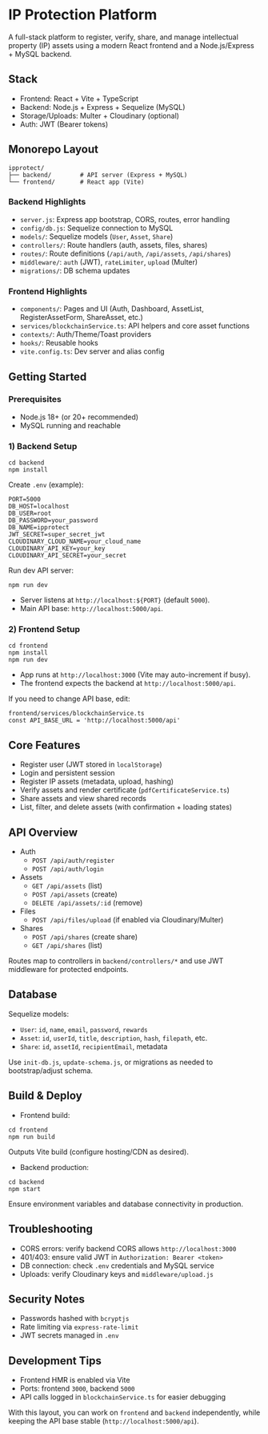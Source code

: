# IP Protection Platform

A full-stack platform to register, verify, share, and manage intellectual property (IP) assets using a modern React frontend and a Node.js/Express + MySQL backend.

## Stack
- Frontend: React + Vite + TypeScript
- Backend: Node.js + Express + Sequelize (MySQL)
- Storage/Uploads: Multer + Cloudinary (optional)
- Auth: JWT (Bearer tokens)

## Monorepo Layout
```
ipprotect/
├── backend/        # API server (Express + MySQL)
└── frontend/       # React app (Vite)
```

### Backend Highlights
- `server.js`: Express app bootstrap, CORS, routes, error handling
- `config/db.js`: Sequelize connection to MySQL
- `models/`: Sequelize models (`User`, `Asset`, `Share`)
- `controllers/`: Route handlers (auth, assets, files, shares)
- `routes/`: Route definitions (`/api/auth`, `/api/assets`, `/api/shares`)
- `middleware/`: `auth` (JWT), `rateLimiter`, `upload` (Multer)
- `migrations/`: DB schema updates

### Frontend Highlights
- `components/`: Pages and UI (Auth, Dashboard, AssetList, RegisterAssetForm, ShareAsset, etc.)
- `services/blockchainService.ts`: API helpers and core asset functions
- `contexts/`: Auth/Theme/Toast providers
- `hooks/`: Reusable hooks
- `vite.config.ts`: Dev server and alias config

## Getting Started

### Prerequisites
- Node.js 18+ (or 20+ recommended)
- MySQL running and reachable

### 1) Backend Setup
```
cd backend
npm install
```
Create `.env` (example):
```
PORT=5000
DB_HOST=localhost
DB_USER=root
DB_PASSWORD=your_password
DB_NAME=ipprotect
JWT_SECRET=super_secret_jwt
CLOUDINARY_CLOUD_NAME=your_cloud_name
CLOUDINARY_API_KEY=your_key
CLOUDINARY_API_SECRET=your_secret
```
Run dev API server:
```
npm run dev
```
- Server listens at `http://localhost:${PORT}` (default `5000`).
- Main API base: `http://localhost:5000/api`.

### 2) Frontend Setup
```
cd frontend
npm install
npm run dev
```
- App runs at `http://localhost:3000` (Vite may auto-increment if busy).
- The frontend expects the backend at `http://localhost:5000/api`.

If you need to change API base, edit:
```
frontend/services/blockchainService.ts
const API_BASE_URL = 'http://localhost:5000/api'
```

## Core Features
- Register user (JWT stored in `localStorage`)
- Login and persistent session
- Register IP assets (metadata, upload, hashing)
- Verify assets and render certificate (`pdfCertificateService.ts`)
- Share assets and view shared records
- List, filter, and delete assets (with confirmation + loading states)

## API Overview
- Auth
  - `POST /api/auth/register`
  - `POST /api/auth/login`
- Assets
  - `GET /api/assets` (list)
  - `POST /api/assets` (create)
  - `DELETE /api/assets/:id` (remove)
- Files
  - `POST /api/files/upload` (if enabled via Cloudinary/Multer)
- Shares
  - `POST /api/shares` (create share)
  - `GET /api/shares` (list)

Routes map to controllers in `backend/controllers/*` and use JWT middleware for protected endpoints.

## Database
Sequelize models:
- `User`: `id`, `name`, `email`, `password`, `rewards`
- `Asset`: `id`, `userId`, `title`, `description`, `hash`, `filepath`, etc.
- `Share`: `id`, `assetId`, `recipientEmail`, metadata

Use `init-db.js`, `update-schema.js`, or migrations as needed to bootstrap/adjust schema.

## Build & Deploy
- Frontend build:
```
cd frontend
npm run build
```
Outputs Vite build (configure hosting/CDN as desired).

- Backend production:
```
cd backend
npm start
```
Ensure environment variables and database connectivity in production.

## Troubleshooting
- CORS errors: verify backend CORS allows `http://localhost:3000`
- 401/403: ensure valid JWT in `Authorization: Bearer <token>`
- DB connection: check `.env` credentials and MySQL service
- Uploads: verify Cloudinary keys and `middleware/upload.js`

## Security Notes
- Passwords hashed with `bcryptjs`
- Rate limiting via `express-rate-limit`
- JWT secrets managed in `.env`

## Development Tips
- Frontend HMR is enabled via Vite
- Ports: frontend `3000`, backend `5000`
- API calls logged in `blockchainService.ts` for easier debugging

With this layout, you can work on `frontend` and `backend` independently, while keeping the API base stable (`http://localhost:5000/api`).